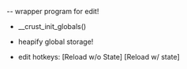 -- wrapper program for edit!
* __crust_init_globals()

- heapify global storage!
* edit hotkeys: [Reload w/o State] [Reload w/ state]

<!-- * globals -> pointer on heap [cg] -->
<!-- - `my_blah = malloc(sizeof<pointed_to_t>);` -->
<!-- - `*my_blah = blah;` -->
<!-- * vars    -> make into reference (lsp doesn't rlly need to do) -->
